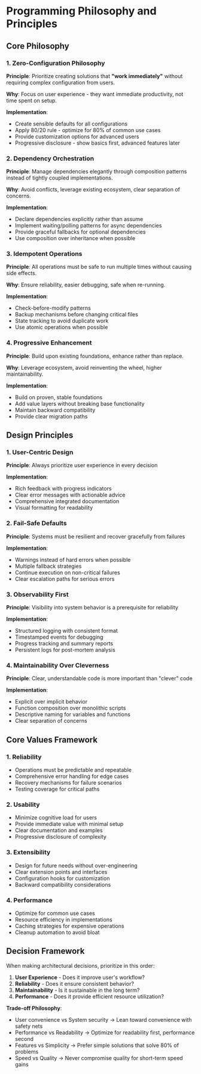 # Programming Philosophy and Principles

## Core Philosophy

### 1. Zero-Configuration Philosophy
**Principle**: Prioritize creating solutions that **"work immediately"** without requiring complex configuration from users.

**Why**: Focus on user experience - they want immediate productivity, not time spent on setup.

**Implementation**:
- Create sensible defaults for all configurations
- Apply 80/20 rule - optimize for 80% of common use cases
- Provide customization options for advanced users
- Progressive disclosure - show basics first, advanced features later

### 2. Dependency Orchestration
**Principle**: Manage dependencies elegantly through composition patterns instead of tightly coupled implementations.

**Why**: Avoid conflicts, leverage existing ecosystem, clear separation of concerns.

**Implementation**:
- Declare dependencies explicitly rather than assume
- Implement waiting/polling patterns for async dependencies
- Provide graceful fallbacks for optional dependencies
- Use composition over inheritance when possible

### 3. Idempotent Operations
**Principle**: All operations must be safe to run multiple times without causing side effects.

**Why**: Ensure reliability, easier debugging, safe when re-running.

**Implementation**:
- Check-before-modify patterns
- Backup mechanisms before changing critical files
- State tracking to avoid duplicate work
- Use atomic operations when possible

### 4. Progressive Enhancement
**Principle**: Build upon existing foundations, enhance rather than replace.

**Why**: Leverage ecosystem, avoid reinventing the wheel, higher maintainability.

**Implementation**:
- Build on proven, stable foundations
- Add value layers without breaking base functionality
- Maintain backward compatibility
- Provide clear migration paths

## Design Principles

### 1. User-Centric Design
**Principle**: Always prioritize user experience in every decision

**Implementation**:
- Rich feedback with progress indicators
- Clear error messages with actionable advice
- Comprehensive integrated documentation
- Visual formatting for readability

### 2. Fail-Safe Defaults
**Principle**: Systems must be resilient and recover gracefully from failures

**Implementation**:
- Warnings instead of hard errors when possible
- Multiple fallback strategies
- Continue execution on non-critical failures
- Clear escalation paths for serious errors

### 3. Observability First
**Principle**: Visibility into system behavior is a prerequisite for reliability

**Implementation**:
- Structured logging with consistent format
- Timestamped events for debugging
- Progress tracking and summary reports
- Persistent logs for post-mortem analysis

### 4. Maintainability Over Cleverness
**Principle**: Clear, understandable code is more important than "clever" code

**Implementation**:
- Explicit over implicit behavior
- Function composition over monolithic scripts
- Descriptive naming for variables and functions
- Clear separation of concerns

## Core Values Framework

### 1. Reliability
- Operations must be predictable and repeatable
- Comprehensive error handling for edge cases
- Recovery mechanisms for failure scenarios
- Testing coverage for critical paths

### 2. Usability
- Minimize cognitive load for users
- Provide immediate value with minimal setup
- Clear documentation and examples
- Progressive disclosure of complexity

### 3. Extensibility
- Design for future needs without over-engineering
- Clear extension points and interfaces
- Configuration hooks for customization
- Backward compatibility considerations

### 4. Performance
- Optimize for common use cases
- Resource efficiency in implementations
- Caching strategies for expensive operations
- Cleanup automation to avoid bloat

## Decision Framework

When making architectural decisions, prioritize in this order:

1. **User Experience** - Does it improve user's workflow?
2. **Reliability** - Does it ensure consistent behavior?
3. **Maintainability** - Is it sustainable in the long term?
4. **Performance** - Does it provide efficient resource utilization?

**Trade-off Philosophy**:
- User convenience vs System security → Lean toward convenience with safety nets
- Performance vs Readability → Optimize for readability first, performance second
- Features vs Simplicity → Prefer simple solutions that solve 80% of problems
- Speed vs Quality → Never compromise quality for short-term speed gains
